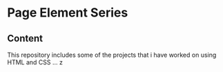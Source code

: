 # Page Element Series
## Content
This repository includes some of the projects that i have worked on using HTML and CSS
...
z
